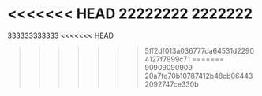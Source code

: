 <<<<<<< HEAD
22222222
2222222
=======
333333333333
<<<<<<< HEAD
>>>>>>> 5ff2df013a036777da64531d22904127f7999c71
=======
90909090909
>>>>>>> 20a7fe70b10787412b48cb064432092747ce330b
